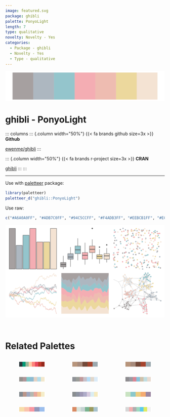 ```yaml
---
image: featured.svg
package: ghibli
palette: PonyoLight
length: 7
type: qualitative
novelty: Novelty - Yes
categories:
  - Package - ghibli
  - Novelty - Yes
  - Type - qualitative
---
```


![](featured.svg)

# ghibli - PonyoLight 

::: columns
::: {.column width="50%"}
{{< fa brands github size=3x >}}
**Github**

[ewenme/ghibli](https://github.com/ewenme/ghibli)
:::

::: {.column width="50%"}
{{< fa brands r-project size=3x >}}
**CRAN**

[ghibli](https://CRAN.R-project.org/package=ghibli)
:::
:::

<hr> 

Use with [paletteer](https://emilhvitfeldt.github.io/paletteer/) package:

```r
library(paletteer)
paletteer_d("ghibli::PonyoLight")
```

Use raw:

```r
c("#A6A0A0FF", "#ADB7C0FF", "#94C5CCFF", "#F4ADB3FF", "#EEBCB1FF", "#ECD89DFF", "#F4E3D3FF")
``` 

![](examples.png) 

<br>

# Related Palettes

<div class="list" style="display: grid; grid-template-columns: auto auto auto;"> <figure class="figure">
<a href="../../awtools/a_palette/"> <img src="../../awtools/a_palette/featured.svg" style="width: 100%;" class="figure-img"></a>
</figure> <figure class="figure">
<a href="../../ButterflyColors/hamadryas_feronia/"> <img src="../../ButterflyColors/hamadryas_feronia/featured.svg" style="width: 100%;" class="figure-img"></a>
</figure> <figure class="figure">
<a href="../../ButterflyColors/hamadryas_feronia/"> <img src="../../ButterflyColors/hamadryas_feronia/featured.svg" style="width: 100%;" class="figure-img"></a>
</figure> <figure class="figure">
<a href="../../ghibli/MarnieLight1/"> <img src="../../ghibli/MarnieLight1/featured.svg" style="width: 100%;" class="figure-img"></a>
</figure> <figure class="figure">
<a href="../../ghibli/SpiritedLight/"> <img src="../../ghibli/SpiritedLight/featured.svg" style="width: 100%;" class="figure-img"></a>
</figure> <figure class="figure">
<a href="../../ghibli/KikiLight/"> <img src="../../ghibli/KikiLight/featured.svg" style="width: 100%;" class="figure-img"></a>
</figure> <figure class="figure">
<a href="../../ghibli/MononokeLight/"> <img src="../../ghibli/MononokeLight/featured.svg" style="width: 100%;" class="figure-img"></a>
</figure> <figure class="figure">
<a href="../../ghibli/LaputaLight/"> <img src="../../ghibli/LaputaLight/featured.svg" style="width: 100%;" class="figure-img"></a>
</figure> <figure class="figure">
<a href="../../ltc/olga/"> <img src="../../ltc/olga/featured.svg" style="width: 100%;" class="figure-img"></a>
</figure> <figure class="figure">
<a href="../../ltc/mterese/"> <img src="../../ltc/mterese/featured.svg" style="width: 100%;" class="figure-img"></a>
</figure> <figure class="figure">
<a href="../../calecopal/chaparral2/"> <img src="../../calecopal/chaparral2/featured.svg" style="width: 100%;" class="figure-img"></a>
</figure> <figure class="figure">
<a href="../../yarrr/ipod/"> <img src="../../yarrr/ipod/featured.svg" style="width: 100%;" class="figure-img"></a>
</figure> 
</div>
